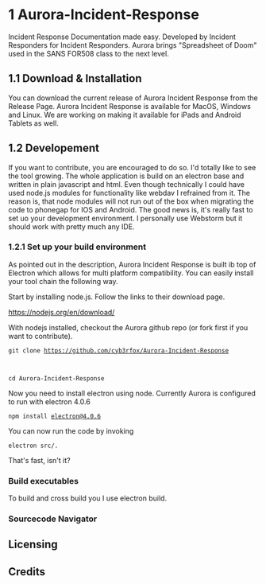# 1 Aurora-Incident-Response

Incident Response Documentation made easy. Developed by Incident Responders for Incident Responders.
Aurora brings "Spreadsheet of Doom" used in the SANS FOR508 class to the next level. 


## 1.1 Download & Installation

You can download the current release of Aurora Incident Response from the Release Page.
Aurora Incident Response is available for MacOS, Windows and Linux. We are working on making it available for
iPads and Android Tablets as well.

## 1.2 Developement

If you want to contribute, you are encouraged to do so. I'd totally like to see the tool growing. 
The whole application is build on an electron base and written in plain javascript and html.
Even though technically I could have used node.js modules for functionality like webdav I refrained from it.
The reason is, that node modules will not run out of the box when migrating the code to phonegap for IOS and Android.
The good news is, it's really fast to set uo your development environment. I personally use Webstorm but it should work with pretty much any IDE.

### 1.2.1 Set up your build environment

As pointed out in the description, Aurora Incident Response is built ib top of Electron which allows for multi platform compatibility.
You can easily install your tool chain the following way.

Start by installing node.js. Follow the links to their download page.

https://nodejs.org/en/download/

With nodejs installed, checkout the Aurora github repo (or fork first if you want to contribute).

<code>git clone https://github.com/cyb3rfox/Aurora-Incident-Response 

cd Aurora-Incident-Response
</code>


Now you need to install electron using node. Currently Aurora is configured to run with electron 4.0.6

<code>npm install electron@4.0.6 </code>

You can now run the code by invoking

<code>electron src/.</code>

That's fast, isn't it?


### Build executables

To build and cross build you I use electron build. 



### Sourcecode Navigator

## Licensing

## Credits


